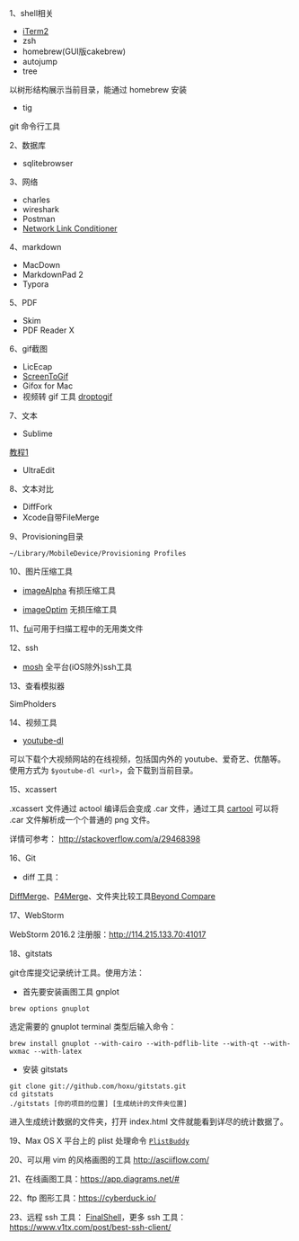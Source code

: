 1、shell相关
* [iTerm2](https://www.iterm2.com/features.html)
* zsh
* homebrew(GUI版cakebrew)
* autojump
* tree 

以树形结构展示当前目录，能通过 homebrew 安装

* tig

git 命令行工具

2、数据库
* sqlitebrowser

3、网络
* charles
* wireshark
* Postman
* [Network Link Conditioner](https://developer.apple.com/download/more/?q=Hardware%20IO%20Tools)

4、markdown
* MacDown
* MarkdownPad 2
* Typora

5、PDF
* Skim
* PDF Reader X

6、gif截图
* LicEcap
* [ScreenToGif](http://screentogif.codeplex.com/)
* Gifox for Mac
* 视频转 gif 工具 [droptogif](https://github.com/mortenjust/droptogif)

7、文本
* Sublime

[教程1](http://blog.saymagic.cn/2015/06/20/write-blog-by-sublime.html)

* UltraEdit

8、文本对比
* DiffFork
* Xcode自带FileMerge

9、Provisioning目录
```
~/Library/MobileDevice/Provisioning Profiles
```

10、图片压缩工具

* [imageAlpha](https://pngmini.com/) 有损压缩工具

* [imageOptim](https://imageoptim.com/) 无损压缩工具

11、[fui](https://github.com/dblock/fui)可用于扫描工程中的无用类文件

12、ssh
* [mosh](https://mosh.mit.edu/) 全平台(iOS除外)ssh工具

13、查看模拟器

SimPholders

14、视频工具
 * [youtube-dl](https://github.com/rg3/youtube-dl)
 
可以下载个大视频网站的在线视频，包括国内外的 youtube、爱奇艺、优酷等。使用方式为 `$youtube-dl <url>`，会下载到当前目录。 
 
15、xcassert

.xcassert 文件通过 actool 编译后会变成 .car 文件，通过工具 [cartool](https://github.com/steventroughtonsmith/cartool) 可以将 .car 文件解析成一个个普通的 png 文件。

详情可参考： http://stackoverflow.com/a/29468398

16、Git

* diff 工具：

[DiffMerge](http://www.sourcegear.com/diffmerge/downloaded.php)、[P4Merge](https://www.perforce.com/product/components/perforce-visual-merge-and-diff-tools)、文件夹比较工具[Beyond Compare](http://www.scootersoftware.com/download.php)

17、WebStorm

WebStorm 2016.2 注册服：http://114.215.133.70:41017

18、gitstats

git仓库提交记录统计工具。使用方法：

* 首先要安装画图工具 gnplot

```
brew options gnuplot
```

选定需要的 gnuplot terminal 类型后输入命令：

```
brew install gnuplot --with-cairo --with-pdflib-lite --with-qt --with-wxmac --with-latex
```

* 安装 gitstats
```
git clone git://github.com/hoxu/gitstats.git
cd gitstats
./gitstats [你的项目的位置] [生成统计的文件夹位置]
```

进入生成统计数据的文件夹，打开 index.html 文件就能看到详尽的统计数据了。


19、Max OS X 平台上的 plist 处理命令 [`PlistBuddy`](https://www.jianshu.com/p/237b9628aeb3)


20、可以用 vim 的风格画图的工具 http://asciiflow.com/


21、在线画图工具：https://app.diagrams.net/#

22、ftp 图形工具：https://cyberduck.io/

23、远程 ssh 工具： [FinalShell](https://www.hostbuf.com/)，更多 ssh 工具：https://www.v1tx.com/post/best-ssh-client/
